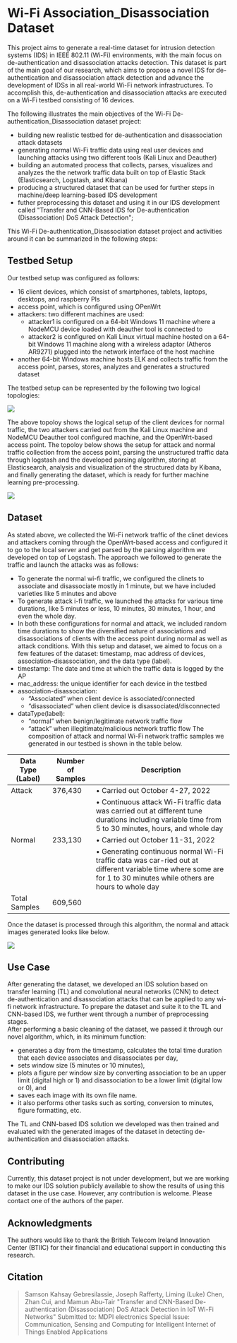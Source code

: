 # Wi-Fi Association_Disassociation Dataset

This project aims to generate a real-time dataset for intrusion detection systems (IDS) in IEEE 802.11 (Wi-Fi) environments, with the main focus on de-authentication and disassociation attacks detection. 
This dataset is part of the main goal of our research, which aims to propose a novel IDS for de-authentication and disassociation attack detection and advance the development of IDSs in all real-world Wi-Fi network infrastructures. To accomplish this, de-authentication and disassociation attacks are executed on a Wi-Fi testbed consisting of 16 devices.

The following illustrates the main objectives of the Wi-Fi De-authentication_Disassociation dataset project:

- building new realistic testbed for de-authentication and disassociation attack datasets 
- generating normal Wi-Fi traffic data using real user devices and launching attacks using two different tools (Kali Linux and Deauther)
- building an automated process that collects, parses, visualizes and analyzes the the network traffic data built on top of Elastic Stack (Elasticsearch, Logstash, and Kibana)
- producing a structured dataset that can be used for further steps in machine/deep learning-based IDS development
- futher preprocessing this dataset and using it in our IDS development called "Transfer and CNN-Based IDS for De-authentication (Disassociation) DoS Attack Detection";

This Wi-Fi De-authentication_Disassociation dataset project and activities around it can be summarized in the following steps:

## Testbed Setup ##
Our testbed setup was configured as follows:
- 16 client devices, which consist of smartphones, tablets, laptops, desktops, and raspberry PIs
- access point, which is configured using OPenWrt
- attackers: two different machines are used:
  - attacker1 is configured on a 64-bit Windows 11 machine where a NodeMCU device loaded with deauther tool is connected to
  - attacker2 is configured on Kali Linux virtual machine hosted on a 64-bit Windows 11 machine along with a wireless adaptor (Atheros AR9271) plugged into the network interface  of the host machine
- another  64-bit Windows machine hosts ELK and collects traffic from the access point, parses, stores, analyzes and generates a structured dataset 

The testbed setup can be represented by the following two logical topologies:

![](images/Wi-Fi_traffic_generator_and_attacks_module.png)

The above topoloy shows the logical setup of the client devices for normal traffic, the two attackers carried out from the Kali Linux machine and NodeMCU Deauther tool configured machine, and the OpenWrt-based access point. 
The topoloy below shows the setup for attack and normal traffic collection from the access point, parsing the unstructured traffic data through logstash and the developed parsing algorithm, storing at Elasticsearch, analysis and visualization of the structured data by Kibana, and finally generating the dataset, which is ready for further machine learning pre-processing.

![](images/Colleting_parsing_storing_generating_module_v2.png) 

## Dataset ##
As stated above, we collected the Wi-Fi network traffic of the clinet devices and attackers coming through the OpenWrt-based access and configured it to go to the local server and get parsed by the parsing algorithm we developed on top of Logstash. The approach we followed to generate the traffic and launch the attacks was as follows:
- To generate the normal wi-fi traffic, we configured the clinets to associate and disassociate mostly in 1 minute, but we have included varieties like 5 minutes and above
- To generate attack i-fi traffic, we launched the attacks for various time durations, like 5 minutes or less, 10 minutes, 30 minutes, 1 hour, and even the whole day.
- In both these configurations for normal and attack, we included random time durations to show the diversified nature of associations and disassociations of clients with the access point during normal as well as attack conditions.
With this setup and dataset, we aimed to focus on a few features of the dataset: timestamp, mac address of devices, association-disassociation, and the data type (label).
- timestamp: The date and time at which the traffic data is logged by the AP
- mac_address: the unique identifier for each device in the testbed
- association-disassociation:
   - “Associated” when client device is associated/connected
   - “disassociated” when client device is disassociated/disconnected
- dataType(label):
   - “normal” when benign/legitimate network traffic flow
   - “attack” when illegitimate/malicious network traffic flow
The composition of attack and normal Wi-Fi network traffic samples we generated in our testbed is shown in the table below.

| Data Type (Label) | Number of Samples | Description |
| --------------- | ---------------- | ---------- |
| Attack |376,430   | •	Carried out October 4-27, 2022 |
|        |          | •	Continuous attack Wi-Fi traffic data was carried out at different tune durations including variable time from 5 to 30 minutes, hours, and whole day |
| Normal | 233,130  | •	Carried out October 11-31, 2022 |
|        |          | • Generating continuous normal Wi-Fi traffic data was car-ried out at different variable time where some are for 1  to 30 minutes while others are hours to whole day |
| Total Samples | 609,560 |

Once the dataset is processed through this algorithm, the normal and attack images generated looks like below.

![](images/noramal_attack_images.png)

## Use Case ##
After generating the dataset, we developed an IDS solution based on transfer learning (TL) and convolutional neural networks (CNN) to detect de-authentication and disassociation attacks that can be applied to any wi-fi network infrastructure. To prepare the dataset and suite it to the TL and CNN-based IDS, we further went through a number of preprocessing stages.  
After performing a basic cleaning of the dataset, we passed it through our novel algorithm, which, in its minimum function:
- generates a day from the timestamp, calculates the total time duration that each device associates and disassociates per day,
-  sets window size (5 minutes or 10 minutes),
-  plots a figure per window size by converting association to be an upper limit (digital high or 1) and disassociation to be a lower limit (digital low or 0), and
-  saves each image with its own file name.
-  it also performs other tasks such as sorting, conversion to minutes, figure formatting, etc.

The TL and CNN-based IDS solution we developed was then trained and evaluated with the generated images of the dataset in detecting de-authentication and disassociation attacks.

## Contributing ##
Currently, this dataset project is not under development, but we are working to make our IDS solution publicly available to show the results of using this dataset in the use case. However, any contribution is welcome. Please contact one of the authors of the paper.

## Acknowledgments ##
The authors would like to thank the British Telecom Ireland Innovation Center (BTIIC) for their financial and educational support in conducting this research.

## Citation ##
> Samson Kahsay Gebresilassie, Joseph Rafferty, Liming (Luke) Chen, Zhan Cui, and Mamun Abu-Tair "Transfer and CNN-Based De-authentication (Disassociation) DoS Attack Detection in IoT Wi-Fi Networks"
> Submitted to: MDPI electronics Special Issue: Communication, Sensing and Computing for Intelligent Internet of Things Enabled Applications

